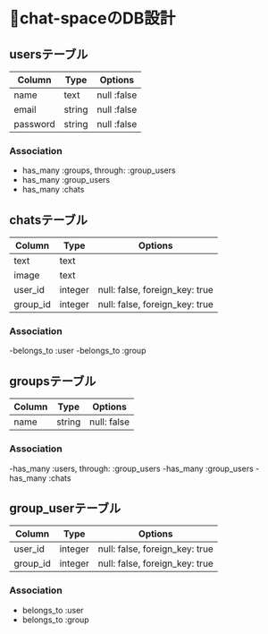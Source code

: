 # chat-spaceのDB設計
## usersテーブル
|Column|Type|Options|
|------|----|-------|
|name|text|null :false|
|email|string|null :false|
|password|string|null :false|
### Association
- has_many :groups, through: :group_users
- has_many :group_users
- has_many :chats

## chatsテーブル
|Column|Type|Options|
|------|----|-------|
|text|text||
|image|text||
|user_id|integer|null: false, foreign_key: true|
|group_id|integer|null: false, foreign_key: true|
### Association
-belongs_to :user
-belongs_to :group

## groupsテーブル
|Column|Type|Options|
|------|----|-------|
|name|string|null: false|
### Association
-has_many :users, through: :group_users
-has_many :group_users
-has_many :chats

## group_userテーブル
|Column|Type|Options|
|------|----|-------|
|user_id|integer|null: false, foreign_key: true|
|group_id|integer|null: false, foreign_key: true|
### Association
- belongs_to :user
- belongs_to :group
